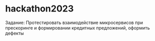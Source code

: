 # hackathon2023

Задание: Протестировать взаимодействие микросервисов при прескоринге и формировании кредитных предложений, оформить дефекты
